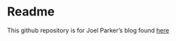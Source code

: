 # Readme

This github repository is for Joel Parker’s blog found
[here](https://joelparkeruofa.github.io/JoelParkerBlog/)

